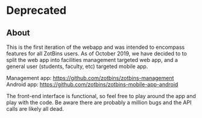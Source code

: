# Deprecated

## About
This is the first iteration of the webapp and was intended to encompass features for all ZotBins users. As of October 2019, we have 
decided to to split the web app into facilities management targeted web app, and a general user (students, faculty, etc) targeted
mobile app.  

Management app: https://github.com/zotbins/zotbins-management  
Android app: https://github.com/zotbins/zotbins-mobile-app-android  

The front-end interface is functional, so feel free to play around the app and play with the code. Be aware there are probably a million
bugs and the API calls are likely all dead.
